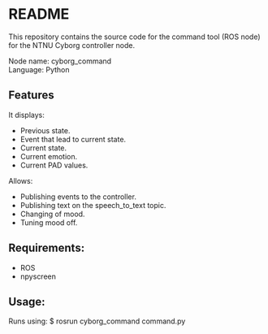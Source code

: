 # README  
This repository contains the source code for the command tool (ROS node) for the NTNU Cyborg controller node. 

Node name: cyborg_command  
Language: Python

## Features  
  
It displays:
* Previous state.
* Event that lead to current state.
* Current state.
* Current emotion.
* Current PAD values.

Allows:
* Publishing events to the controller.  
* Publishing text on the speech_to_text topic.
* Changing of mood.  
* Tuning mood off.  

## Requirements:
* ROS
* npyscreen


## Usage:
Runs using:
$ rosrun cyborg_command command.py